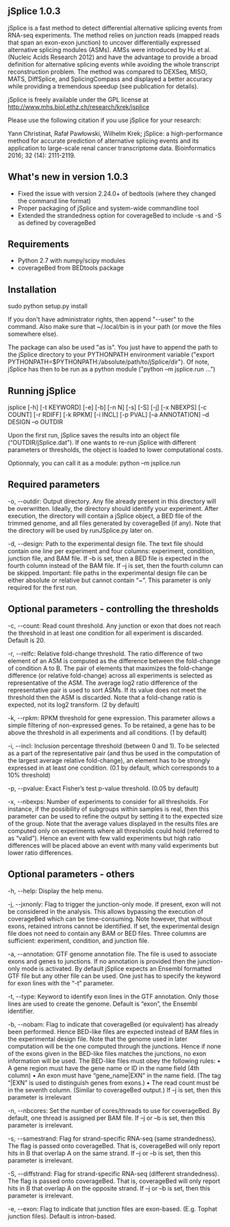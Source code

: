 jSplice 1.0.3
-------------
jSplice is a fast method to detect differential alternative splicing events from RNA-seq experiments. The method relies on junction reads (mapped reads that span an exon-exon junction) to uncover differentially expressed alternative splicing modules (ASMs). AMSs were introduced by Hu et al. (Nucleic Acids Research 2012) and have the advantage to provide a broad definition for alternative splicing events while avoiding the whole transcript reconstruction problem.
The method was compared to DEXSeq, MISO, MATS, DiffSplice, and SplicingCompass and displayed a better accuracy while providing a tremendous speedup (see publication for details).

jSplice is freely available under the GPL license at http://www.mhs.biol.ethz.ch/research/krek/jsplice

Please use the following citation if you use jSplice for your research:

Yann Christinat, Rafał Pawłowski, Wilhelm Krek; jSplice: a high-performance method for accurate prediction of alternative splicing events and its application to large-scale renal cancer transcriptome data. Bioinformatics 2016; 32 (14): 2111-2119.

What's new in version 1.0.3
---------------------------
- Fixed the issue with version 2.24.0+ of bedtools (where they changed the command line format)
- Proper packaging of jSplice and system-wide commandline tool
- Extended the strandedness option for coverageBed to include -s and -S as defined by coverageBed

Requirements
------------
- Python 2.7 with numpy/scipy modules
- coverageBed from BEDtools package


Installation
------------
sudo python setup.py install

If you don't have administrator rights, then append "--user" to the command. Also make sure that ~/.local/bin is in your path (or move the files somewhere else).

The package can also be used "as is". You just have to append the path to the jSplice directory to your PYTHONPATH environment variable ("export PYTHONPATH=$PYTHONPATH:/absolute/path/to/jSplice/dir"). Of note, jSplice has then to be run as a python module ("python –m jsplice.run ...")


Running jSplice
---------------
jsplice [-h] [-t KEYWORD] [-e] [-b] [-n N] [-s] [-S] [-j] [-x NBEXPS] [-c COUNT] [-r RDIFF] [-k RPKM] [-i INCL] [-p PVAL] [–a ANNOTATION] –d DESIGN –o OUTDIR

Upon the first run, jSplice saves the results into an object file (“OUTDIR/jSplice.dat”). If one wants to re-run jSplice with different parameters or thresholds, the object is loaded to lower computational costs.

Optionnaly, you can call it as a module: python –m jsplice.run


Required parameters
-------------------
-o, --outdir: Output directory. Any file already present in this directory will be overwritten. Ideally, the directory should identify your experiment. After execution, the directory will contain a jSplice object, a BED file of the trimmed genome, and all files generated by coverageBed (if any). Note that the directory will be used by runJSplice.py later on.

-d, --design: Path to the experimental design file. The text file should contain one line per experiment and four columns: experiment, condition, junction file, and BAM file. If –b is set, then a BED file is expected in the fourth column instead of the BAM file. If –j is set, then the fourth column can be skipped. 
Important: file paths in the experimental design file can be either absolute or relative but cannot contain “~”.
This parameter is only required for the first run.


Optional parameters - controlling the thresholds
------------------------------------------------
-c, --count: Read count threshold. Any junction or exon that does not reach the threshold in at least one condition for all experiment is discarded. Default is 20.

-r, --relfc: Relative fold-change threshold. The ratio difference of two element of an ASM is computed as the difference between the fold-change of condition A to B. The pair of elements that maximizes the fold-change difference (or relative fold-change) across all experiments is selected as representative of the ASM. The average log2 ratio difference of the representative pair is used to sort ASMs. If its value does not meet the threshold then the ASM is discarded. Note that a fold-change ratio is expected, not its log2 transform. 
(2 by default)

-k, --rpkm: RPKM threshold for gene expression. This parameter allows a simple filtering of non-expressed genes. To be retained, a gene has to be above the threshold in all experiments and all conditions. (1 by default)

-i, --incl: Inclusion percentage threshold (between 0 and 1). To be selected as a part of the representative pair (and thus be used in the computation of the largest average relative fold-change), an element has to be strongly expressed in at least one condition. (0.1 by default, which corresponds to a 10% threshold)


-p, --pvalue: Exact Fisher’s test p-value threshold. (0.05 by default)

-x, --nbexps: Number of experiments to consider for all thresholds. For instance, if the possibility of subgroups within samples is real, then this parameter can be used to refine the output by setting it to the expected size of the group. Note that the average values displayed in the results files are computed only on experiments where all thresholds could hold (referred to as “valid”). Hence an event with few valid experiments but high ratio differences will be placed above an event with many valid experiments but lower ratio differences.


Optional parameters - others
----------------------------
-h, --help: Display the help menu.

-j, --jxnonly: Flag to trigger the junction-only mode. If present, exon will not be considered in the analysis. This allows bypassing the execution of coverageBed which can be time-consuming. Note however, that without exons, retained introns cannot be identified. If set, the experimental design file does not need to contain any BAM or BED files. Three columns are sufficient: experiment, condition, and junction file.

-a, --annotation: GTF genome annotation file. The file is used to associate exons and genes to junctions. If no annotation is provided then the junction-only mode is activated. By default jSplice expects an Ensembl formatted GTF file but any other file can be used. One just has to specify the keyword for exon lines with the “-t” parameter.

-t, --type: Keyword to identify exon lines in the GTF annotation. Only those lines are used to create the genome. Default is “exon”, the Ensembl identifier.

-b, --nobam: Flag to indicate that coverageBed (or equivalent) has already been performed. Hence BED-like files are expected instead of BAM files in the experimental design file. Note that the genome used in later computation will be the one computed through the junctions. Hence if none of the exons given in the BED-like files matches the junctions, no exon information will be used. The BED-like files must obey the following rules:
•	A gene region must have the gene name or ID in the name field (4th column)
•	An exon must have “gene_name|EXN” in the name field. (The tag “|EXN” is used to distinguish genes from exons.)
•	The read count must be in the seventh column. (Similar to coverageBed output.)
If –j is set, then this parameter is irrelevant

-n, --nbcores: Set the number of cores/threads to use for coverageBed. By default, one thread is assigned per BAM file. If –j or –b is set, then this parameter is irrelevant.

-s, --samestrand: Flag for strand-specific RNA-seq (same strandedness). The flag is passed onto coverageBed.  That is, coverageBed will only report hits in B that overlap A on the same strand. If –j or –b is set, then this parameter is irrelevant.

-S, --diffstrand: Flag for strand-specific RNA-seq (different strandedness). The flag is passed onto coverageBed.  That is, coverageBed will only report hits in B that overlap A on the opposite strand. If –j or –b is set, then this parameter is irrelevant.

-e, --exon: Flag to indicate that junction files are exon-based. (E.g. Tophat junction files). Default is intron-based.
